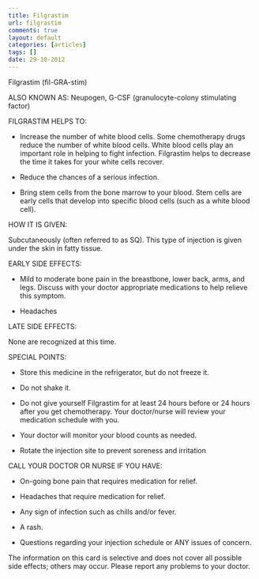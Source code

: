 ```yaml
---
title: Filgrastim
url: filgrastim
comments: true
layout: default
categories: [articles]
tags: []
date: 29-10-2012
---
```

Filgrastim
(fil-GRA-stim)

ALSO KNOWN AS:  Neupogen, G-CSF (granulocyte-colony stimulating factor)

FILGRASTIM HELPS TO:

* Increase the number of white blood cells. Some chemotherapy drugs reduce the number of white blood cells. White blood cells play an important role in helping to fight infection. Filgrastim helps to decrease the time it takes for your white cells recover.

* Reduce the chances of a serious infection.

* Bring stem cells from the bone marrow to your blood. Stem cells are early cells that develop into specific blood cells (such as a white blood cell). 

HOW IT IS GIVEN:

   Subcutaneously (often referred to as SQ).  This type of injection is given under the skin in fatty tissue. 

EARLY SIDE EFFECTS:

* Mild to moderate bone pain in the breastbone, lower back, arms, and legs.  Discuss with your doctor appropriate medications to help relieve this symptom.  

* Headaches

LATE SIDE EFFECTS:

None are recognized at this time.

SPECIAL POINTS:

* Store this medicine in the refrigerator, but do not freeze it.

* Do not shake it.

* Do not give yourself Filgrastim for at least 24 hours before or 24 hours after you get chemotherapy. Your doctor/nurse will review your medication schedule with you.

* Your doctor will monitor your blood counts as needed.

* Rotate the injection site to prevent soreness and irritation

CALL YOUR DOCTOR OR NURSE IF YOU HAVE:

* On-going bone pain that requires medication for relief.

* Headaches that require medication for relief.

* Any sign of infection such as chills and/or fever.

* A rash.

* Questions regarding your injection schedule or ANY issues of concern. 


The information on this card is selective and does not cover all possible side effects; others may occur. Please report any problems to your doctor.
